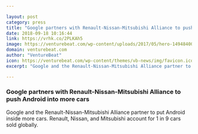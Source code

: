 ```yaml
---

layout: post
category: press
title: "Google partners with Renault-Nissan-Mitsubishi Alliance to push Android into more cars"
date: 2018-09-18 10:16:44
link: https://vrhk.co/2PLKAh5
image: https://venturebeat.com/wp-content/uploads/2017/05/hero-1494840050983-1-hr.jpg?fit=1522%2C814&strip=all
domain: venturebeat.com
author: "VentureBeat"
icon: https://venturebeat.com/wp-content/themes/vb-news/img/favicon.ico
excerpt: "Google and the Renault-Nissan-Mitsubishi Alliance partner to put Android inside more cars. Renault, Nissan, and Mitsubishi account for 1 in 9 cars sold globally."

---
```


### Google partners with Renault-Nissan-Mitsubishi Alliance to push Android into more cars

Google and the Renault-Nissan-Mitsubishi Alliance partner to put Android inside more cars. Renault, Nissan, and Mitsubishi account for 1 in 9 cars sold globally.